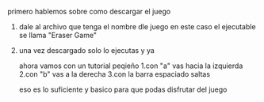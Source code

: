 primero hablemos sobre como descargar el juego
1. dale al archivo que tenga el nombre dle juego en este caso el ejecutable se llama "Eraser Game"
2. una vez descargado solo lo ejecutas y ya

   ahora vamos con un tutorial peqieño
     1.con "a" vas hacia la izquierda
     2.con "b" vas a la derecha
     3.con la barra espaciado saltas

   eso es lo suficiente y basico para que podas disfrutar del juego
